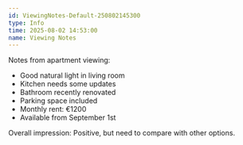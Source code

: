 ```yaml
---
id: ViewingNotes-Default-250802145300
type: Info
time: 2025-08-02 14:53:00
name: Viewing Notes
---
```


Notes from apartment viewing:

- Good natural light in living room
- Kitchen needs some updates
- Bathroom recently renovated
- Parking space included
- Monthly rent: €1200
- Available from September 1st

Overall impression: Positive, but need to compare with other options.
